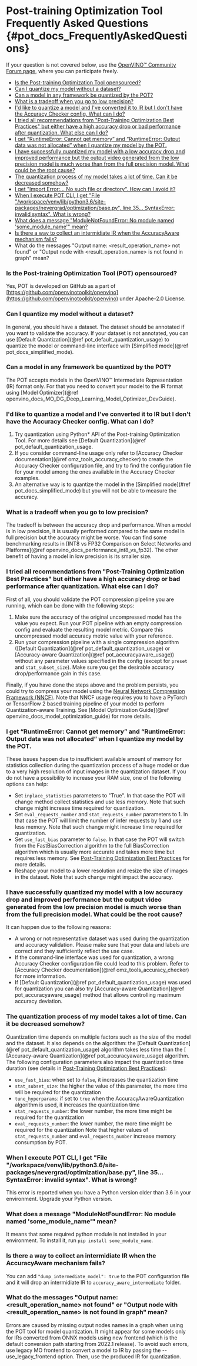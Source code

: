 # Post-training Optimization Tool Frequently Asked Questions {#pot_docs_FrequentlyAskedQuestions}

If your question is not covered below, use the [OpenVINO™ Community Forum page](https://community.intel.com/t5/Intel-Distribution-of-OpenVINO/bd-p/distribution-openvino-toolkit),
where you can participate freely.

- <a href="#opensourced">Is the Post-training Optimization Tool opensourced?</a>
- <a href="#dataset">Can I quantize my model without a dataset?</a>
- <a href="#framework">Can a model in any framework be quantized by the POT?</a>
- <a href="#tradeoff">What is a tradeoff when you go to low precision?</a>
- <a href="#noac">I'd like to quantize a model and I've converted it to IR but I don't have the Accuracy Checker config. What can I do?</a>
- <a href="#nncf">I tried all recommendations from "Post-Training Optimization Best Practices" but either have a high accuracy drop or bad performance after quantization.
What else can I do?</a>
- <a href="#memory">I get “RuntimeError: Cannot get memory” and “RuntimeError: Output data was not allocated” when I quantize my model by the POT.</a>
- <a href="#quality">I have successfully quantized my model with a low accuracy drop and improved performance but the output video generated from the low precision model is much worse than from the full precision model. What could be the root cause?</a>
- <a href="#longtime">The quantization process of my model takes a lot of time. Can it be decreased somehow?</a>
- <a href="#import">I get "Import Error:... No such file or directory". How can I avoid it?</a>
- <a href="#python">When I execute POT CLI, I get "File "/workspace/venv/lib/python3.6/site-packages/nevergrad/optimization/base.py", line 35... SyntaxError: invalid syntax". What is wrong?</a>
- <a href="#nomodule">What does a message "ModuleNotFoundError: No module named 'some\_module\_name'" mean?</a>
- <a href="#dump">Is there a way to collect an intermidiate IR when the AccuracyAware mechanism fails?</a>
- <a name="#outputs"> What do the messages "Output name: <result_operation_name> not found" or "Output node with <result_operation_name> is not found in graph" mean?</a>


### <a name="opensourced">Is the Post-training Optimization Tool (POT) opensourced?</a>

Yes, POT is developed on GitHub as a part of [https://github.com/openvinotoolkit/openvino](https://github.com/openvinotoolkit/openvino) under Apache-2.0 License.

### <a name="dataset">Can I quantize my model without a dataset?</a>

In general, you should have a dataset. The dataset should be annotated if you want to validate the accuracy.
If your dataset is not annotated, you can use [Default Quantization](@ref pot_default_quantization_usage) to quantize the model or command-line interface with [Simplified mode](@ref pot_docs_simplified_mode).

### <a name="framework">Can a model in any framework be quantized by the POT?</a>

The POT accepts models in the OpenVINO&trade; Intermediate Representation (IR) format only. For that you need to convert your model to the IR format using
[Model Optimizer](@ref openvino_docs_MO_DG_Deep_Learning_Model_Optimizer_DevGuide).

### <a name="noac">I'd like to quantize a model and I've converted it to IR but I don't have the Accuracy Checker config. What can I do?</a>

1. Try quantization using Python* API of the Post-training Optimization Tool. For more details see [Default Quantization](@ref pot_default_quantization_usage.
2. If you consider command-line usage only refer to [Accuracy Checker documentation](@ref omz_tools_accuracy_checker) to create the Accuracy Checker configuration file,  and
try to find the configuration file for your model among the ones available in the Accuracy Checker examples. 
3. An alternative way is to quantize the model
in the [Simplified mode](#ref pot_docs_simplified_mode) but you will not be able to measure the accuracy.

### <a name="tradeoff">What is a tradeoff when you go to low precision?</a>

The tradeoff is between the accuracy drop and performance. When a model is in low precision, it is usually performed
compared to the same model in full precision but the accuracy might be worse. You can find some benchmarking results in
[INT8 vs FP32 Comparison on Select Networks and Platforms](@ref openvino_docs_performance_int8_vs_fp32).
The other benefit of having a model in low precision is its smaller size.

### <a name="nncf">I tried all recommendations from "Post-Training Optimization Best Practices" but either have a high accuracy drop or bad performance after quantization. What else can I do?</a>

First of all, you should validate the POT compression pipeline you are running, which can be done with the following steps:
1.	Make sure the accuracy of the original uncompressed model has the value you expect. Run your POT pipeline with an empty compression config and evaluate the resulting model metric. Compare this uncompressed model accuracy metric value with your reference.
2.	Run your compression pipeline with a single compression algorithm ([Default Quantization](@ref pot_default_quantization_usage) or [Accuracy-aware Quantization](@ref pot_accuracyaware_usage)) without any parameter values specified in the config (except for `preset` and `stat_subset_size`). Make sure you get the desirable accuracy drop/performance gain in this case.

Finally, if you have done the steps above and the problem persists, you could try to compress your model using the [Neural Network Compression Framework (NNCF)](https://github.com/openvinotoolkit/nncf_pytorch).
Note that NNCF usage requires you to have a PyTorch or TensorFlow 2 based training pipeline of your model to perform Quantization-aware Training. See [Model Optimization Guide](@ref openvino_docs_model_optimization_guide) for more details.

### <a name="memory">I get “RuntimeError: Cannot get memory” and “RuntimeError: Output data was not allocated” when I quantize my model by the POT.</a>

These issues happen due to insufficient available amount of memory for statistics collection during the quantization process of a huge model or
due to a very high resolution of input images in the quantization dataset. If you do not have a possibility to increase your RAM size, one of the following options can help:
- Set `inplace_statistics` parameters to "True". In that case the POT will change method collect statistics and use less memory. Note that such change might increase time required for quantization.
- Set `eval_requests_number` and `stat_requests_number` parameters to 1. In that case the POT will limit the number of infer requests by 1 and use less memory.
Note that such change might increase time required for quantization.
- Set `use_fast_bias` parameter to `false`. In that case the POT will switch from the FastBiasCorrection algorithm to the full BiasCorrection algorithm
which is usually more accurate and takes more time but requires less memory. See [Post-Training Optimization Best Practices](BestPractices.md) for more details.
- Reshape your model to a lower resolution and resize the size of images in the dataset. Note that such change might impact the accuracy.

### <a name="quality">I have successfully quantized my model with a low accuracy drop and improved performance but the output video generated from the low precision model is much worse than from the full precision model. What could be the root cause?</a>

It can happen due to the following reasons:
- A wrong or not representative dataset was used during the quantization and accuracy validation. Please make sure that your data and labels are correct and they sufficiently reflect the use case.
- If the command-line interface was used for quantization, a wrong Accuracy Checker configuration file could lead to this problem. Refer to [Accuracy Checker documentation](@ref omz_tools_accuracy_checker) for more information.
- If [Default Quantization](@ref pot_default_quantization_usage) was used for quantization you can also try [Accuracy-aware Quantization](@ref pot_accuracyaware_usage) method that allows controlling maximum accuracy deviation.

### <a name="longtime">The quantization process of my model takes a lot of time. Can it be decreased somehow?</a>

Quantization time depends on multiple factors such as the size of the model and the dataset. It also depends on the algorithm:
the [Default Quantization](@ref pot_default_quantization_usage) algorithm takes less time than the [ [Accuracy-aware Quantization](@ref pot_accuracyaware_usage) algorithm.
The following configuration parameters also impact the quantization time duration
(see details in [Post-Training Optimization Best Practices](BestPractices.md)):
- `use_fast_bias`: when set to `false`, it increases the quantization time
- `stat_subset_size`: the higher the value of this parameter, the more time will be required for the quantization
- `tune_hyperparams`: if set to `true` when the AccuracyAwareQuantization algorithm is used, it increases the quantization time
- `stat_requests_number`: the lower number, the more time might be required for the quantization
- `eval_requests_number`: the lower number, the more time might be required for the quantization
Note that higher values of `stat_requests_number` and `eval_requests_number` increase memory consumption by POT.

### <a name="python">When I execute POT CLI, I get "File "/workspace/venv/lib/python3.6/site-packages/nevergrad/optimization/base.py", line 35... SyntaxError: invalid syntax". What is wrong?</a>

This error is reported when you have a Python version older than 3.6 in your environment. Upgrade your Python version.

### <a name="nomodule">What does a message "ModuleNotFoundError: No module named 'some\_module\_name'" mean?</a>

It means that some required python module is not installed in your environment. To install it, run `pip install some_module_name`.

### <a name="dump">Is there a way to collect an intermidiate IR when the AccuracyAware mechanism fails?</a>

You can add `"dump_intermediate_model": true` to the POT configuration file and it will drop an intermidiate IR to `accuracy_aware_intermediate` folder. 

### <a name="outputs"> What do the messages "Output name: <result_operation_name> not found" or "Output node with <result_operation_name> is not found in graph" mean?</a>
Errors are caused by missing output nodes names in a graph when using the POT tool for model quantization. It might appear for some models only for IRs converted from ONNX models using new frontend (which is the default conversion path starting from 2022.1 release). To avoid such errors, use legacy MO frontend to convert a model to IR by passing the --use_legacy_frontend option. Then, use the produced IR for quantization.
